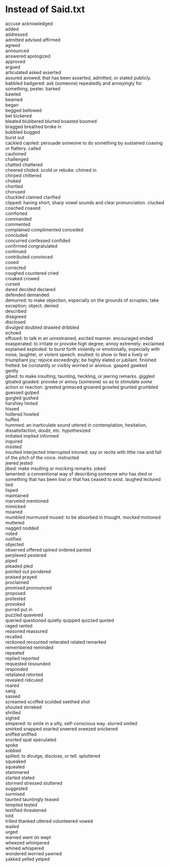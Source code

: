 
# Instead of Said.txt
accuse 
acknowledged	
added	
addressed	
admitted
advised	
affirmed	
agreed	
announced	
answered
apologized	
approved	
argued	
articulated 
asked
asserted	
assured 
avowed: that has been asserted, admitted, or stated publicly.
babbled	
badgered: ask (someone) repeatedly and annoyingly for something; pester.
barked	
bawled	
beamed	
began	
begged
bellowed	
bet	
bickered	
bleated	
blubbered 
blurted	
boasted 
boomed	
bragged	
breathed
broke in	
bubbled	
bugged	
burst out	
cackled 
cajoled: persuade someone to do something by sustained coaxing or flattery.
called	
cautioned	
challenged	
chatted
chattered	
cheered	
chided: scold or rebuke.
chimed in	
chirped
chittered	
choked	
chortled	
chorused	
chuckled
claimed	
clarified	
clipped: having short, sharp vowel sounds and clear pronunciation.
clucked	
coached
coaxed	
comforted	
commanded	
commented	
complained
complimented 
conceded	
concluded	
concurred 
confessed
confided	
confirmed 
congratulated	
continued	
contributed 
convinced	
cooed	
corrected	
coughed	
countered
cried	
croaked	
crowed	
cursed	
dared
decided	
declared	
defended 
demanded	
demurred: to make objection, especially on the grounds of scruples; take exception; object.
denied	
described	
disagreed	
disclosed	
divulged
doubted	
drawled	
dribbled	
echoed	
effused: to talk in an unrestrained, excited manner.
encouraged 
ended	
exasperated: to irritate or provoke high degree; annoy extremely.
exclaimed 
explained
exploded: to burst forth violently or emotionally, especially with noise, laughter, or violent speech.
exulted: to show or feel a lively or triumphant joy; rejoice exceedingly; be highly elated or jubilant.
finished	
fretted: be constantly or visibly worried or anxious.
gasped
gawked	
gently	
gibed: to make insulting, taunting, heckling, or jeering remarks.
giggled	
gloated
goaded: provoke or annoy (someone) so as to stimulate some action or reaction.
greeted	
grimaced 
groaned	
growled
grunted	
grumbled	
guessed	
gulped	
gurgled
gushed	
harshley
hinted	
hissed	
hollered
howled	
huffed	
hummed: an inarticulate sound uttered in contemplation, hesitation, dissatisfaction, doubt, etc.
hypothesized	
imitated
implied	
informed	
inquired	
insisted	
insulted
interjected	
interrupted	
intoned: say or recite with little rise and fall of the pitch of the voice.
instructed	
jeered
jested	
jibed: make insulting or mocking remarks.
joked	
lamented: a conventional way of describing someone who has died or something that has been lost or that has ceased to exist.
laughed
lectured	
lied	
lisped	
maintained	
marveled 
mentioned	
mimicked	
moaned	
mumbled	
murmured
mused: to be absorbed in thought.
mocked 
motioned	
muttered	
nagged
nodded	
noted	
notified	
objected	
observed
offered	
opined 
ordered	
panted	
perplexed 
pestered	
piped	
pleaded	
pled	
pointed out
pondered	
praised	prayed	
proclaimed	
promised
pronounced	
proposed	
protested	
provoked	
purred
put in	
puzzled 
quavered	
queried	
questioned
quietly 
quipped	
quizzed 
quoted	
raged 
ranted	
reasoned 
reassured	
recalled	
reckoned
recounted 
reiterated 
related	
remarked	
remembered
reminded	
repeated	
replied	
reported	
requested
resounded	
responded	
retaliated 
retorted	
revealed
ridiculed	
roared	
sang	
sassed	
screamed
scoffed	
scolded	
seethed	
shot	
shouted
shrieked	
shrilled	
sighed	
simpered: to smile in a silly, self-conscious way.
slurred
smiled	
smirked	
snapped	
snarled	
sneered
sneezed 
snickered	
sniffed	
sniffled	
snorted
spat 
speculated	
spoke	
sobbed	
spilled: to divulge, disclose, or tell.
spluttered 	
squeaked	
squealed	 
stammered	
started 
stated	
stormed	
stressed 
stuttered	
suggested	
surmised	
taunted	
tauntingly
teased	
tempted	
tested	
testified 
threatened	
told	
trilled	
thanked	
uttered
volunteered	
vowed	
wailed	
urged	
warned
went on	
wept	
wheezed	
whimpered	
whined
whispered	
wondered 
worried	
yawned	
yakked
yelled 
yelped
